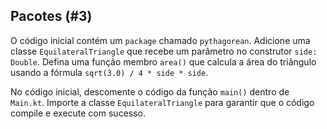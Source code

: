 ## Pacotes (#3)

O código inicial contém um `package` chamado `pythagorean`. Adicione uma classe `EquilateralTriangle` que recebe um parâmetro no construtor `side: Double`. Defina uma função membro `area()` que calcula a área do triângulo usando a fórmula `sqrt(3.0) / 4 * side * side`.

No código inicial, descomente o código da função `main()` dentro de `Main.kt`. Importe a classe `EquilateralTriangle` para garantir que o código compile e execute com sucesso.